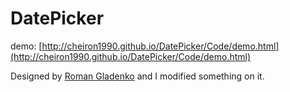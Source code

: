 # DatePicker

demo: [http://cheiron1990.github.io/DatePicker/Code/demo.html](http://cheiron1990.github.io/DatePicker/Code/demo.html)

Designed by [Roman Gladenko](http://www.sketchappsources.com/contributor/gladenko) and I modified something on it.